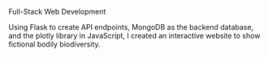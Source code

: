 Full-Stack Web Development

Using Flask to create API endpoints, MongoDB as the backend database, and the plotly library in JavaScript, I created an interactive website to show fictional bodily biodiversity.
